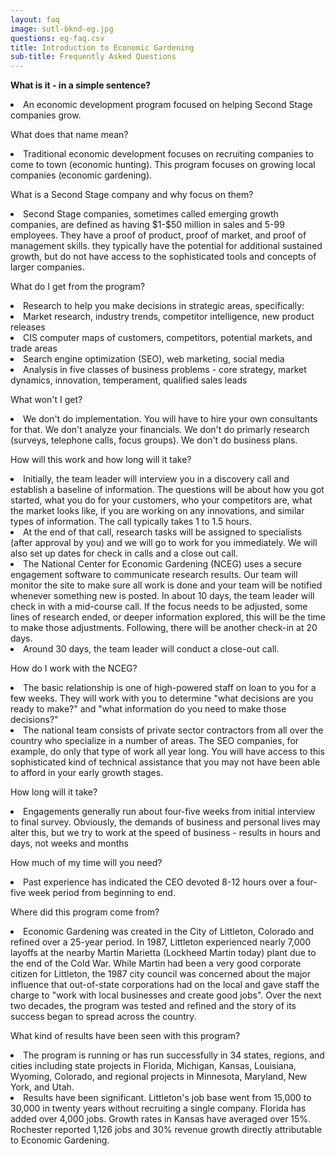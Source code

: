 ```yaml
---
layout: faq
image: sutl-bknd-eg.jpg
questions: eg-faq.csv
title: Introduction to Economic Gardening
sub-title: Frequently Asked Questions
---
```


<p>
  <strong>What is it - in a simple sentence?</strong>
  <li>An economic development program focused on helping Second Stage companies grow.</li>
</p>
<p>
  What does that name mean?
  <li>Traditional economic development focuses on recruiting companies to come to town (economic hunting). This program focuses on growing local companies (economic gardening).</li>
</p>
<p>
  What is a Second Stage company and why focus on them?
  <li>Second Stage companies, sometimes called emerging growth companies, are defined as having $1-$50 million in sales and 5-99 employees. They have a proof of product, proof of market, and proof of management skills. they typically have the potential for additional sustained growth, but do not have access to the sophisticated tools and concepts of larger companies.</li>
</p>
<p>
  What do I get from the program?
  <li>Research to help you make decisions in strategic areas, specifically:
  <li>Market research, industry trends, competitor intelligence, new product releases</li>
  <li>CIS computer maps of customers, competitors, potential markets, and trade areas</li>
  <li>Search engine optimization (SEO), web marketing, social media</li>
  <li>Analysis in five classes of business problems - core strategy, market dynamics, innovation, temperament, qualified sales leads</li></li>
</p>
<p>
  What won't I get?
  <li>We don't do implementation. You will have to hire your own consultants for that. We don't analyze your financials. We don't do primarly research (surveys, telephone calls, focus groups). We don't do business plans.</li>
</p>
<p>
  How will this work and how long will it take?
  <li>Initially, the team leader will interview you in a discovery call and establish a baseline of information. The questions will be about how you got started, what you do for your customers, who your competitors are, what the market looks like, if you are working on any innovations, and similar types of information. The call typically takes 1 to 1.5 hours.</li>
  <li>At the end of that call, research tasks will be assigned to specialists (after approval by you) and we will go to work for you immediately. We will also set up dates for check in calls and a close out call.</li>
  <li>The National Center for Economic Gardening (NCEG) uses a secure engagement software to communicate research results. Our team will monitor the site to make sure all work is done and your team will be notified whenever something new is posted. In about 10 days, the team leader will check in with a mid-course call. If the focus needs to be adjusted, some lines of research ended, or deeper information explored, this will be the time to make those adjustments. Following, there will be another check-in at 20 days.</li>
  <li>Around 30 days, the team leader will conduct a close-out call.</li>
</p>
<p>
  How do I work with the NCEG?
  <li>The basic relationship is one of high-powered staff on loan to you for a few weeks. They will work with you to determine "what decisions are you ready to make?" and "what information do you need to make those decisions?"</li>
  <li>The national team consists of private sector contractors from all over the country who specialize in a number of areas. The SEO companies, for example, do only that type of work all year long. You will have access to this sophisticated kind of technical assistance that you may not have been able to afford in your early growth stages.</li>
</p>
<p>
  How long will it take?
  <li>Engagements generally run about four-five weeks from initial interview to final survey. Obviously, the demands of business and personal lives may alter this, but we try to work at the speed of business - results in hours and days, not weeks and months</li>
</p>
<p>
  How much of my time will you need?
  <li>Past experience has indicated the CEO devoted 8-12 hours over a four-five week period from beginning to end.</li>
</p>
<p>
  Where did this program come from?
  <li>Economic Gardening was created in the City of Littleton, Colorado and refined over a 25-year period. In 1987, Littleton experienced nearly 7,000 layoffs at the nearby Martin Marietta (Lockheed Martin today) plant due to the end of the Cold War. While Martin had been a very good corporate citizen for Littleton, the 1987 city council was concerned about the major influence that out-of-state corporations had on the local and gave staff the charge to "work with local businesses and create good jobs". Over the next two decades, the program was tested and refined and the story of its success began to spread across the country.</li>
</p>
<p>
  What kind of results have been seen with this program?
  <li>The program is running or has run successfully in 34 states, regions, and cities including state projects in Florida, Michigan, Kansas, Louisiana, Wyoming, Colorado, and regional projects in Minnesota, Maryland, New York, and Utah.</li>
  <li>Results have been significant. Littleton's job base went from 15,000 to 30,000 in twenty years without recruiting a single company. Florida has added over 4,000 jobs. Growth rates in Kansas have averaged over 15%. Rochester reported 1,126 jobs and 30% revenue growth directly attributable to Economic Gardening.</li>
</p>
